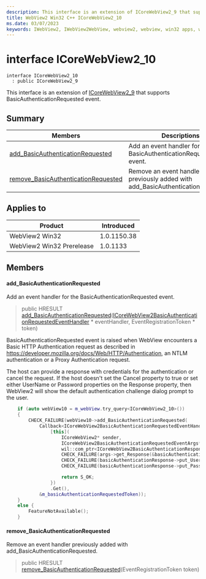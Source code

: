 ```yaml
---
description: This interface is an extension of ICoreWebView2_9 that supports BasicAuthenticationRequested event.
title: WebView2 Win32 C++ ICoreWebView2_10
ms.date: 03/07/2023
keywords: IWebView2, IWebView2WebView, webview2, webview, win32 apps, win32, edge, ICoreWebView2, ICoreWebView2Controller, browser control, edge html, ICoreWebView2_10
---
```


# interface ICoreWebView2_10

```
interface ICoreWebView2_10
  : public ICoreWebView2_9
```

This interface is an extension of [ICoreWebView2_9](icorewebview2_9.md) that supports BasicAuthenticationRequested event.

## Summary

 Members                        | Descriptions
--------------------------------|---------------------------------------------
[add_BasicAuthenticationRequested](#add_basicauthenticationrequested) | Add an event handler for the BasicAuthenticationRequested event.
[remove_BasicAuthenticationRequested](#remove_basicauthenticationrequested) | Remove an event handler previously added with add_BasicAuthenticationRequested.

## Applies to

Product                         | Introduced
--------------------------------|---------------------------------------------
WebView2 Win32            |    1.0.1150.38
WebView2 Win32 Prerelease |    1.0.1133

## Members

#### add_BasicAuthenticationRequested

Add an event handler for the BasicAuthenticationRequested event.

> public HRESULT [add_BasicAuthenticationRequested](#add_basicauthenticationrequested)([ICoreWebView2BasicAuthenticationRequestedEventHandler](icorewebview2basicauthenticationrequestedeventhandler.md) * eventHandler, EventRegistrationToken * token)

BasicAuthenticationRequested event is raised when WebView encounters a Basic HTTP Authentication request as described in https://developer.mozilla.org/docs/Web/HTTP/Authentication, an NTLM authentication or a Proxy Authentication request.

The host can provide a response with credentials for the authentication or cancel the request. If the host doesn't set the Cancel property to true or set either UserName or Password properties on the Response property, then WebView2 will show the default authentication challenge dialog prompt to the user.

```cpp
    if (auto webView10 = m_webView.try_query<ICoreWebView2_10>())
    {
        CHECK_FAILURE(webView10->add_BasicAuthenticationRequested(
            Callback<ICoreWebView2BasicAuthenticationRequestedEventHandler>(
                [this](
                    ICoreWebView2* sender,
                    ICoreWebView2BasicAuthenticationRequestedEventArgs* args) {
                    wil::com_ptr<ICoreWebView2BasicAuthenticationResponse> basicAuthenticationResponse;
                    CHECK_FAILURE(args->get_Response(&basicAuthenticationResponse));
                    CHECK_FAILURE(basicAuthenticationResponse->put_UserName(L"user"));
                    CHECK_FAILURE(basicAuthenticationResponse->put_Password(L"pass"));

                    return S_OK;
                })
                .Get(),
            &m_basicAuthenticationRequestedToken));
    }
    else {
        FeatureNotAvailable();
    }
```

#### remove_BasicAuthenticationRequested

Remove an event handler previously added with add_BasicAuthenticationRequested.

> public HRESULT [remove_BasicAuthenticationRequested](#remove_basicauthenticationrequested)(EventRegistrationToken token)

